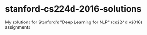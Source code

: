 # stanford-cs224d-2016-solutions
My solutions for Stanford's "Deep Learning for NLP" (cs224d v2016) assignments
